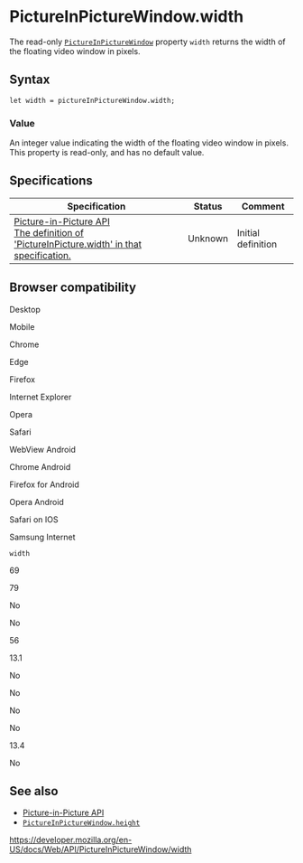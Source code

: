 PictureInPictureWindow.width
============================

The read-only [`PictureInPictureWindow`](../pictureinpicturewindow) property `width` returns the width of the floating video window in pixels.

Syntax
------

    let width = pictureInPictureWindow.width;

### Value

An integer value indicating the width of the floating video window in pixels. This property is read-only, and has no default value.

Specifications
--------------

<table><thead><tr class="header"><th>Specification</th><th>Status</th><th>Comment</th></tr></thead><tbody><tr class="odd"><td><a href="https://w3c.github.io/picture-in-picture/#dom-pictureinpicturewindow-width">Picture-in-Picture API<br />
<span class="small">The definition of 'PictureInPicture.width' in that specification.</span></a></td><td><span class="spec-">Unknown</span></td><td>Initial definition</td></tr></tbody></table>

Browser compatibility
---------------------

Desktop

Mobile

Chrome

Edge

Firefox

Internet Explorer

Opera

Safari

WebView Android

Chrome Android

Firefox for Android

Opera Android

Safari on IOS

Samsung Internet

`width`

69

79

No

No

56

13.1

No

No

No

No

13.4

No

See also
--------

-   [Picture-in-Picture API](../picture-in-picture_api)
-   [`PictureInPictureWindow.height`](height)

<a href="https://developer.mozilla.org/en-US/docs/Web/API/PictureInPictureWindow/width" class="_attribution-link">https://developer.mozilla.org/en-US/docs/Web/API/PictureInPictureWindow/width</a>
